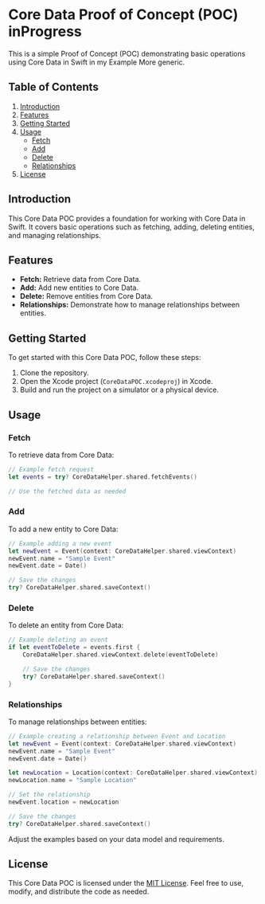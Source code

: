 # Core Data Proof of Concept (POC) inProgress

This is a simple Proof of Concept (POC) demonstrating basic operations using Core Data in Swift in my Example More generic.

## Table of Contents

1. [Introduction](#introduction)
2. [Features](#features)
3. [Getting Started](#getting-started)
4. [Usage](#usage)
    - [Fetch](#fetch)
    - [Add](#add)
    - [Delete](#delete)
    - [Relationships](#relationships)
5. [License](#license)

## Introduction

This Core Data POC provides a foundation for working with Core Data in Swift. It covers basic operations such as fetching, adding, deleting entities, and managing relationships.

## Features

- **Fetch:** Retrieve data from Core Data.
- **Add:** Add new entities to Core Data.
- **Delete:** Remove entities from Core Data.
- **Relationships:** Demonstrate how to manage relationships between entities.

## Getting Started

To get started with this Core Data POC, follow these steps:

1. Clone the repository.
2. Open the Xcode project (`CoreDataPOC.xcodeproj`) in Xcode.
3. Build and run the project on a simulator or a physical device.

## Usage

### Fetch

To retrieve data from Core Data:

```swift
// Example fetch request
let events = try? CoreDataHelper.shared.fetchEvents()

// Use the fetched data as needed
```

### Add

To add a new entity to Core Data:

```swift
// Example adding a new event
let newEvent = Event(context: CoreDataHelper.shared.viewContext)
newEvent.name = "Sample Event"
newEvent.date = Date()

// Save the changes
try? CoreDataHelper.shared.saveContext()
```

### Delete

To delete an entity from Core Data:

```swift
// Example deleting an event
if let eventToDelete = events.first {
    CoreDataHelper.shared.viewContext.delete(eventToDelete)

    // Save the changes
    try? CoreDataHelper.shared.saveContext()
}
```

### Relationships

To manage relationships between entities:

```swift
// Example creating a relationship between Event and Location
let newEvent = Event(context: CoreDataHelper.shared.viewContext)
newEvent.name = "Sample Event"
newEvent.date = Date()

let newLocation = Location(context: CoreDataHelper.shared.viewContext)
newLocation.name = "Sample Location"

// Set the relationship
newEvent.location = newLocation

// Save the changes
try? CoreDataHelper.shared.saveContext()
```

Adjust the examples based on your data model and requirements.

## License

This Core Data POC is licensed under the [MIT License](LICENSE). Feel free to use, modify, and distribute the code as needed.
